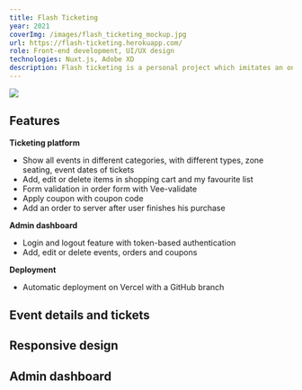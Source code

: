 ```yaml
---
title: Flash Ticketing
year: 2021
coverImg: /images/flash_ticketing_mockup.jpg
url: https://flash-ticketing.herokuapp.com/
role: Front-end development, UI/UX design
technologies: Nuxt.js, Adobe XD
description: Flash ticketing is a personal project which imitates an online ticketing platform for art and cultural events during my study in an online Vue.js bootcamp. I worked on front-end development with Nuxt.js and UI/UX design of the website. The goal is mainly for enhancing my front-end development skills with Nuxt.js and understanding how an online e-commerce or ticketing platform works basically.
---
```


<section class="mb-20 d-flex justify-content-center">
    <img src="/images/flash_ticketing_video.gif">
</section>

<section class="mb-20">

## Features

**Ticketing platform**

- Show all events in different categories, with different types, zone seating, event dates of tickets
- Add, edit or delete items in shopping cart and my favourite list
- Form validation in order form with Vee-validate
- Apply coupon with coupon code
- Add an order to server after user finishes his purchase

**Admin dashboard**

- Login and logout feature with token-based authentication
- Add, edit or delete events, orders and coupons

**Deployment**

- Automatic deployment on Vercel with a GitHub branch

</section>

<section>

## Event details and tickets

<image-wrap :images="[
{url: '/images/flash_ticketing_event_detail.jpg'}, 
{url: '/images/flash_ticketing_event_all_tickets.jpg'}
]">
</image-wrap>

<image-wrap :images="[
{url: '/images/flash_ticketing_purchase.jpg'}, 
{url: '/images/flash_ticketing_form.jpg'}
]">
</image-wrap>

</section>

<section>

## Responsive design

<image-wrap :images="[
{url: '/images/mobile_flash_ticketing_homepage.jpg'}, 
{url: '/images/mobile_flash_ticketing_event_detail.jpg'}, 
{url: '/images/mobile_flash_ticketing_purchase.png'}
]" :is-responsive="false">
</image-wrap>

</section>

<section>

## Admin dashboard

<image-wrap :images="[
{url: '/images/flash_ticketing_dashboard_show_event.jpg'}, 
{url: '/images/flash_ticketing_dashboard_edit_event.jpg'}
]">
</image-wrap>

</section>
